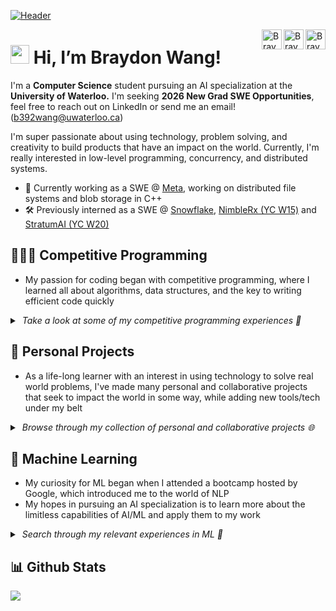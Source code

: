 [![Header](header.gif "Header")](https://braydonwang.github.io)

<a href="https://discord.com/users/255388221943447552">
  <img align="right" alt="Braydon's Discord" width="32px" src="https://raw.githubusercontent.com/braydonwang/braydonwang/main/discord.svg" />
</a>
<a href="https://www.linkedin.com/in/braydonwang/">
  <img align="right" alt="Braydon's LinkedIn" width="32px" src="https://raw.githubusercontent.com/braydonwang/braydonwang/main/linkedin.svg" />
</a>
<a href="mailto: b392wang@uwaterloo.ca">
  <img align="right" alt="Braydon's Email" width="32px" src="https://raw.githubusercontent.com/braydonwang/braydonwang/main/mail.png" />
</a>

<img src="https://raw.githubusercontent.com/braydonwang/braydonwang/main/wave.gif" height="30px"> Hi, I’m Braydon Wang!
===============	
  
I'm a **Computer Science** student pursuing an AI specialization at the **University of Waterloo.** I'm seeking **2026 New Grad SWE Opportunities**, feel free to reach out on LinkedIn or send me an email! (b392wang@uwaterloo.ca)

I'm super passionate about using technology, problem solving, and creativity to build products that have an impact on the world. Currently, I'm really interested in low-level programming, concurrency, and distributed systems.
- 👔 Currently working as a SWE @ <ins>Meta</ins>, working on distributed file systems and blob storage in C++
- 🛠 Previously interned as a SWE @ <ins>Snowflake</ins>, <ins>NimbleRx (YC W15)</ins> and <ins>StratumAI (YC W20)</ins>

## 🧑🏻‍💻 Competitive Programming

- My passion for coding began with competitive programming, where I learned all about algorithms, data structures, and the key to writing efficient code quickly
  
<details>
  <summary><i> &nbsp;Take a look at some of my competitive programming experiences 👀</i> </summary>

  <br />
  <p>
    <a href="https://github.com/braydonwang/Competitive-Programming-Solutions">
      <img align="center" src="https://github-readme-stats-git-masterrstaa-rickstaa.vercel.app/api/pin/?username=braydonwang&repo=Competitive-Programming-Solutions&theme=default_repocard"/>
    </a>
    <a href="https://github.com/braydonwang/Computer-Science-Club">
      <img align="center" src="https://github-readme-stats-git-masterrstaa-rickstaa.vercel.app/api/pin/?username=braydonwang&repo=Computer-Science-Club&theme=default_repocard"/>
    </a>
  </p>
</details>

## 🧱 Personal Projects

- As a life-long learner with an interest in using technology to solve real world problems, I've made many personal and collaborative projects that seek to impact the world in some way, while adding new tools/tech under my belt

<details>
  <summary> <i> &nbsp;Browse through my collection of personal and collaborative projects 🌐 </i> </summary>
  
  <br />
  <p>
    <a href="https://github.com/braydonwang/Hidden-Gems">
      <img align="center" src="https://github-readme-stats-git-masterrstaa-rickstaa.vercel.app/api/pin/?username=braydonwang&repo=Hidden-Gems&theme=default_repocard"/>
    </a>
    <a href="https://github.com/braydonwang/Activio-App">
      <img align="center" src="https://github-readme-stats-git-masterrstaa-rickstaa.vercel.app/api/pin/?username=braydonwang&repo=Activio-App&theme=default_repocard"/>
    </a>
  </p>
</details>

## 🤖 Machine Learning

- My curiosity for ML began when I attended a bootcamp hosted by Google, which introduced me to the world of NLP
- My hopes in pursuing an AI specialization is to learn more about the limitless capabilities of AI/ML and apply them to my work
  
<details>
  <summary> <i> &nbsp;Search through my relevant experiences in ML 👾</i> </summary>
    
  <br />
  <p>
    <a href="https://github.com/braydonwang/Malaria-Cell-Detection-Model">
      <img align="center" src="https://github-readme-stats-git-masterrstaa-rickstaa.vercel.app/api/pin/?username=braydonwang&repo=Malaria-Cell-Detection-Model&theme=default_repocard"/>
    </a>
    <a href="https://github.com/braydonwang/MachineLearningBootcamp2021">
      <img align="center" src="https://github-readme-stats-git-masterrstaa-rickstaa.vercel.app/api/pin/?username=braydonwang&repo=Natural-Language-Processing-Assignments&theme=default_repocard"/>
    </a>
  </p>
</details>

## 📊 Github Stats

<a href="https://github.com/braydonwang/braydonwang">
  <img align="center" src="https://github-readme-stats-git-masterrstaa-rickstaa.vercel.app/api/top-langs/?username=braydonwang&langs_count=8&tex&title_color=ffffff&text_color=c9cacc&icon_color=2bbc8a&bg_color=1d1f21&layout=compact&hide=jupyter%20notebook,cmake,html,css,makefile,shell,procfile" />
</a>

